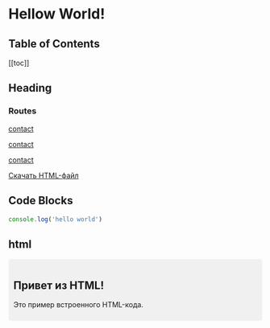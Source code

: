 # Hellow World!

## Table of Contents

[[toc]]

## Heading

### Routes

[contact](/contact)

[contact](/contact.md)

[contact](/contact.html)

[Скачать HTML-файл](/example.html)

## Code Blocks

```js
console.log('hello world')
```

## html

<div style="background-color: #f0f0f0; padding: 10px; border-radius: 5px;">
    <h2>Привет из HTML!</h2>
    <p>Это пример встроенного HTML-кода.</p>
</div>